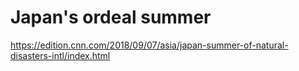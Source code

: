 # Japan's ordeal summer
https://edition.cnn.com/2018/09/07/asia/japan-summer-of-natural-disasters-intl/index.html
